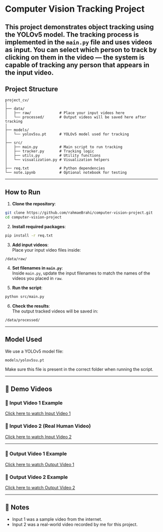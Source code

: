 #  Computer Vision Tracking Project

This project demonstrates object tracking using the YOLOv5 model. The tracking process is implemented in the `main.py` file and uses videos as input.
You can select which person to track by clicking on them in the video — the system is capable of tracking **any person** that appears in the input video.
---

## Project Structure

```
project_cv/
│
├── data/
│   ├── raw/             # Place your input videos here
│   └── processed/       # Output videos will be saved here after tracking
│
├── models/
│   └── yolov5su.pt      # YOLOv5 model used for tracking
│
├── src/
│   ├── main.py          # Main script to run tracking
│   ├── tracker.py       # Tracking logic
│   ├── utils.py         # Utility functions
│   └── visualization.py # Visualization helpers
│
├── req.txt              # Python dependencies
└── note.ipynb           # Optional notebook for testing
```

---

##  How to Run

1. **Clone the repository**:

```bash
git clone https://github.com/rahmaeBrahi/computer-vision-project.git
cd computer-vision-project
```

2. **Install required packages**:

```bash
pip install -r req.txt
```

3. **Add input videos**:  
   Place your input video files inside:

```
/data/raw/
```

4. **Set filenames in `main.py`**:  
   Inside `main.py`, update the input filenames to match the names of the videos you placed in `raw`.

5. **Run the script**:

```bash
python src/main.py
```

6. **Check the results**:  
   The output tracked videos will be saved in:

```
/data/processed/
```

---

##  Model Used

We use a YOLOv5 model file:

```
models/yolov5su.pt
```

Make sure this file is present in the correct folder when running the script.

---

## 🎥 Demo Videos

### 🔹 Input Video 1 Example  
[Click here to watch Input Video 1](https://drive.google.com/file/d/1TT4ljasEJdqE3umXK8vg1KWBEleMVYrj/view?usp=sharing)

### 🔹 Input Video 2 (Real Human Video)  
[Click here to watch Input Video 2](https://drive.google.com/file/d/11LcIgdHByzZRFkIC4NE1ai1hS1RaBIsL/view?usp=sharing)

---

### 🔹 Output Video 1 Example  
[Click here to watch Output Video 1](https://drive.google.com/file/d/1jKdwt5xX25VvC5G7UQjYQJmJ54lCsj1M/view?usp=sharing)

### 🔹 Output Video 2 Example  
[Click here to watch Output Video 2](https://drive.google.com/file/d/1enX1FkxwYi3zOO8gilejoo-VG6XUC5i4/view?usp=sharing)

---

## 📌 Notes

- Input 1 was a sample video from the internet.
- Input 2 was a real-world video recorded by me for this project.

